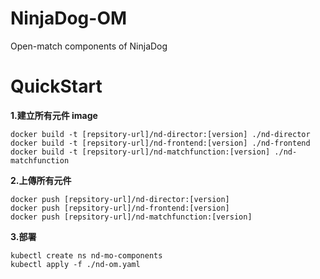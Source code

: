 # NinjaDog-OM
Open-match components of NinjaDog


# QuickStart
**1.建立所有元件 image**
```
docker build -t [repsitory-url]/nd-director:[version] ./nd-director
docker build -t [repsitory-url]/nd-frontend:[version] ./nd-frontend
docker build -t [repsitory-url]/nd-matchfunction:[version] ./nd-matchfunction
```
**2.上傳所有元件**
```
docker push [repsitory-url]/nd-director:[version]
docker push [repsitory-url]/nd-frontend:[version] 
docker push [repsitory-url]/nd-matchfunction:[version] 
```

**3.部署**
```
kubectl create ns nd-mo-components
kubectl apply -f ./nd-om.yaml
```
